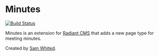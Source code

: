# Minutes

[![Build Status](https://secure.travis-ci.org/SamWhited/radiant-minutes-extension.png)](http://travis-ci.org/SamWhited/radiant-minutes-extension)

Minutes is an extension for [Radiant CMS](http://radiantcms.org) that
adds a new page type for meeting minutes.

Created by [Sam Whited](https://samwhited.com). 
